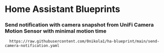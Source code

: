 # Home Assistant Blueprints



### Send notification with camera snapshot from UniFi Camera Motion Sensor with minimal motion time
      https://raw.githubusercontent.com/0nikola1/ha-blueprint/main/send-camera-notification.yaml

